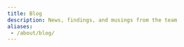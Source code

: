 ```yaml
---
title: Blog
description: News, findings, and musings from the team
aliases:
 - /about/blog/
---
```

